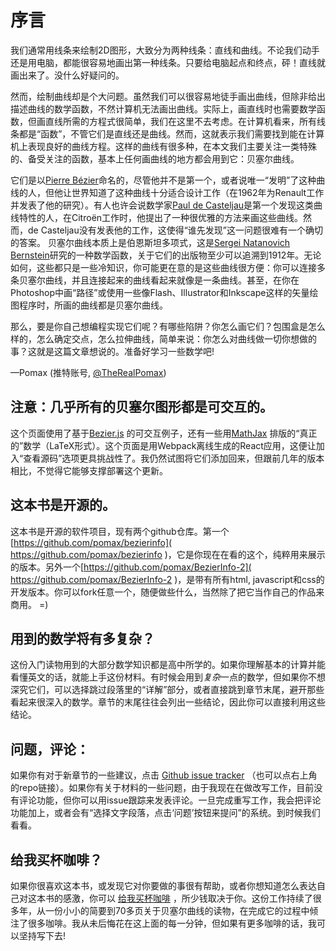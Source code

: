 # 序言

我们通常用线条来绘制2D图形，大致分为两种线条：直线和曲线。不论我们动手还是用电脑，都能很容易地画出第一种线条。只要给电脑起点和终点，砰！直线就画出来了。没什么好疑问的。

然而，绘制曲线却是个大问题。虽然我们可以很容易地徒手画出曲线，但除非给出描述曲线的数学函数，不然计算机无法画出曲线。实际上，画直线时也需要数学函数，但画直线所需的方程式很简单，我们在这里不去考虑。在计算机看来，所有线条都是“函数”，不管它们是直线还是曲线。然而，这就表示我们需要找到能在计算机上表现良好的曲线方程。这样的曲线有很多种，在本文我们主要关注一类特殊的、备受关注的函数，基本上任何画曲线的地方都会用到它：贝塞尔曲线。

它们是以[Pierre Bézier](https://en.wikipedia.org/wiki/Pierre_B%C3%A9zier)命名的，尽管他并不是第一个，或者说唯一“发明”了这种曲线的人，但他让世界知道了这种曲线十分适合设计工作（在1962年为Renault工作并发表了他的研究）。有人也许会说数学家[Paul de Casteljau](https://en.wikipedia.org/wiki/Paul_de_Casteljau)是第一个发现这类曲线特性的人，在Citroën工作时，他提出了一种很优雅的方法来画这些曲线。然而，de Casteljau没有发表他的工作，这使得“谁先发现”这一问题很难有一个确切的答案。
贝塞尔曲线本质上是伯恩斯坦多项式，这是[Sergei Natanovich Bernstein](https://en.wikipedia.org/wiki/Sergei_Natanovich_Bernstein)研究的一种数学函数，关于它们的出版物至少可以追溯到1912年。无论如何，这些都只是一些冷知识，你可能更在意的是这些曲线很方便：你可以连接多条贝塞尔曲线，并且连接起来的曲线看起来就像是一条曲线。甚至，在你在Photoshop中画“路径”或使用一些像Flash、Illustrator和Inkscape这样的矢量绘图程序时，所画的曲线都是贝塞尔曲线。

那么，要是你自己想编程实现它们呢？有哪些陷阱？你怎么画它们？包围盒是怎么样的，怎么确定交点，怎么拉伸曲线，简单来说：你怎么对曲线做一切你想做的事？这就是这篇文章想说的。准备好学习一些数学吧!

—Pomax (推特账号, [@TheRealPomax](https://twitter.com/TheRealPomax))

<div className="note">

## 注意：几乎所有的贝塞尔图形都是可交互的。

这个页面使用了基于[Bezier.js](http://pomax.github.io/bezierjs) 的可交互例子，还有一些用[MathJax](http://MathJax.org) 排版的“真正的”数学（LaTeX形式）。这个页面是用Webpack离线生成的React应用，这便让加入“查看源码”选项更具挑战性了。我仍然试图将它们添加回来，但跟前几年的版本相比，不觉得它能够支撑部署这个更新。

## 这本书是开源的。

这本书是开源的软件项目，现有两个github仓库。第一个[https://github.com/pomax/bezierinfo]( https://github.com/pomax/bezierinfo )，它是你现在在看的这个，纯粹用来展示的版本。另外一个[https://github.com/pomax/BezierInfo-2]( https://github.com/pomax/BezierInfo-2 )，是带有所有html, javascript和css的开发版本。你可以fork任意一个，随便做些什么，当然除了把它当作自己的作品来商用。 =)

## 用到的数学将有多复杂？

这份入门读物用到的大部分数学知识都是高中所学的。如果你理解基本的计算并能看懂英文的话，就能上手这份材料。有时候会用到*复杂*一点的数学，但如果你不想深究它们，可以选择跳过段落里的“详解”部分，或者直接跳到章节末尾，避开那些看起来很深入的数学。章节的末尾往往会列出一些结论，因此你可以直接利用这些结论。

## 问题，评论：

如果你有对于新章节的一些建议，点击 [Github issue tracker](https://github.com/pomax/BezierInfo-2/issues) （也可以点右上角的repo链接）。如果你有关于材料的一些问题，由于我现在在做改写工作，目前没有评论功能，但你可以用issue跟踪来发表评论。一旦完成重写工作，我会把评论功能加上，或者会有“选择文字段落，点击‘问题’按钮来提问”的系统。到时候我们看看。

## 给我买杯咖啡？

如果你很喜欢这本书，或发现它对你要做的事很有帮助，或者你想知道怎么表达自己对这本书的感激，你可以 [给我买杯咖啡](https://www.paypal.com/cgi-bin/webscr?cmd=_s-xclick&hosted_button_id=QPRDLNGDANJSW) ，所少钱取决于你。这份工作持续了很多年，从一份小小的简要到70多页关于贝塞尔曲线的读物，在完成它的过程中倾注了很多咖啡。我从未后悔花在这上面的每一分钟，但如果有更多咖啡的话，我可以坚持写下去!

</div>
